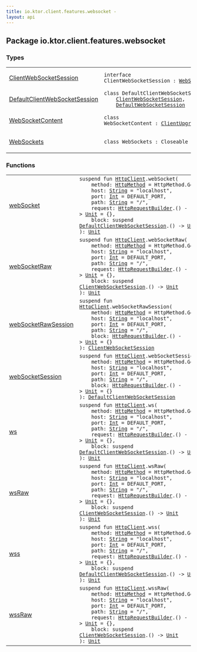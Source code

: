 ```yaml
---
title: io.ktor.client.features.websocket - 
layout: api
---
```




## Package io.ktor.client.features.websocket

### Types

<table class="api-docs-table">
<tbody>
<tr>
<td markdown="1">

<a href="-client-web-socket-session/index.html">ClientWebSocketSession</a>


</td>
<td markdown="1">
<div class="signature"><code><span class="keyword">interface </span><span class="identifier">ClientWebSocketSession</span>&nbsp;<span class="symbol">:</span>&nbsp;<a href="../io.ktor.http.cio.websocket/-web-socket-session/index.html"><span class="identifier">WebSocketSession</span></a></code></div>

</td>
</tr>
<tr>
<td markdown="1">

<a href="-default-client-web-socket-session/index.html">DefaultClientWebSocketSession</a>


</td>
<td markdown="1">
<div class="signature"><code><span class="keyword">class </span><span class="identifier">DefaultClientWebSocketSession</span>&nbsp;<span class="symbol">:</span>&nbsp;<br/>&nbsp;&nbsp;&nbsp;&nbsp;<a href="-client-web-socket-session/index.html"><span class="identifier">ClientWebSocketSession</span></a><span class="symbol">, </span><br/>&nbsp;&nbsp;&nbsp;&nbsp;<a href="../io.ktor.http.cio.websocket/-default-web-socket-session/index.html"><span class="identifier">DefaultWebSocketSession</span></a></code></div>

</td>
</tr>
<tr>
<td markdown="1">

<a href="-web-socket-content/index.html">WebSocketContent</a>


</td>
<td markdown="1">
<div class="signature"><code><span class="keyword">class </span><span class="identifier">WebSocketContent</span>&nbsp;<span class="symbol">:</span>&nbsp;<a href="../io.ktor.client.request/-client-upgrade-content/index.html"><span class="identifier">ClientUpgradeContent</span></a></code></div>

</td>
</tr>
<tr>
<td markdown="1">

<a href="-web-sockets/index.html">WebSockets</a>


</td>
<td markdown="1">
<div class="signature"><code><span class="keyword">class </span><span class="identifier">WebSockets</span>&nbsp;<span class="symbol">:</span>&nbsp;<span class="identifier">Closeable</span></code></div>

</td>
</tr>
</tbody>
</table>

### Functions

<table class="api-docs-table">
<tbody>
<tr>
<td markdown="1">

<a href="web-socket.html">webSocket</a>


</td>
<td markdown="1">
<div class="signature"><code><span class="keyword">suspend</span> <span class="keyword">fun </span><a href="../io.ktor.client/-http-client/index.html"><span class="identifier">HttpClient</span></a><span class="symbol">.</span><span class="identifier">webSocket</span><span class="symbol">(</span><br/>&nbsp;&nbsp;&nbsp;&nbsp;<span class="parameterName" id="io.ktor.client.features.websocket$webSocket(io.ktor.client.HttpClient, io.ktor.http.HttpMethod, kotlin.String, kotlin.Int, kotlin.String, kotlin.Function1((io.ktor.client.request.HttpRequestBuilder, kotlin.Unit)), kotlin.SuspendFunction1((io.ktor.client.features.websocket.DefaultClientWebSocketSession, kotlin.Unit)))/method">method</span><span class="symbol">:</span>&nbsp;<a href="../io.ktor.http/-http-method/index.html"><span class="identifier">HttpMethod</span></a>&nbsp;<span class="symbol">=</span>&nbsp;HttpMethod.Get<span class="symbol">, </span><br/>&nbsp;&nbsp;&nbsp;&nbsp;<span class="parameterName" id="io.ktor.client.features.websocket$webSocket(io.ktor.client.HttpClient, io.ktor.http.HttpMethod, kotlin.String, kotlin.Int, kotlin.String, kotlin.Function1((io.ktor.client.request.HttpRequestBuilder, kotlin.Unit)), kotlin.SuspendFunction1((io.ktor.client.features.websocket.DefaultClientWebSocketSession, kotlin.Unit)))/host">host</span><span class="symbol">:</span>&nbsp;<a href="https://kotlinlang.org/api/latest/jvm/stdlib/kotlin/-string/index.html"><span class="identifier">String</span></a>&nbsp;<span class="symbol">=</span>&nbsp;"localhost"<span class="symbol">, </span><br/>&nbsp;&nbsp;&nbsp;&nbsp;<span class="parameterName" id="io.ktor.client.features.websocket$webSocket(io.ktor.client.HttpClient, io.ktor.http.HttpMethod, kotlin.String, kotlin.Int, kotlin.String, kotlin.Function1((io.ktor.client.request.HttpRequestBuilder, kotlin.Unit)), kotlin.SuspendFunction1((io.ktor.client.features.websocket.DefaultClientWebSocketSession, kotlin.Unit)))/port">port</span><span class="symbol">:</span>&nbsp;<a href="https://kotlinlang.org/api/latest/jvm/stdlib/kotlin/-int/index.html"><span class="identifier">Int</span></a>&nbsp;<span class="symbol">=</span>&nbsp;DEFAULT_PORT<span class="symbol">, </span><br/>&nbsp;&nbsp;&nbsp;&nbsp;<span class="parameterName" id="io.ktor.client.features.websocket$webSocket(io.ktor.client.HttpClient, io.ktor.http.HttpMethod, kotlin.String, kotlin.Int, kotlin.String, kotlin.Function1((io.ktor.client.request.HttpRequestBuilder, kotlin.Unit)), kotlin.SuspendFunction1((io.ktor.client.features.websocket.DefaultClientWebSocketSession, kotlin.Unit)))/path">path</span><span class="symbol">:</span>&nbsp;<a href="https://kotlinlang.org/api/latest/jvm/stdlib/kotlin/-string/index.html"><span class="identifier">String</span></a>&nbsp;<span class="symbol">=</span>&nbsp;"/"<span class="symbol">, </span><br/>&nbsp;&nbsp;&nbsp;&nbsp;<span class="parameterName" id="io.ktor.client.features.websocket$webSocket(io.ktor.client.HttpClient, io.ktor.http.HttpMethod, kotlin.String, kotlin.Int, kotlin.String, kotlin.Function1((io.ktor.client.request.HttpRequestBuilder, kotlin.Unit)), kotlin.SuspendFunction1((io.ktor.client.features.websocket.DefaultClientWebSocketSession, kotlin.Unit)))/request">request</span><span class="symbol">:</span>&nbsp;<a href="../io.ktor.client.request/-http-request-builder/index.html"><span class="identifier">HttpRequestBuilder</span></a><span class="symbol">.</span><span class="symbol">(</span><span class="symbol">)</span>&nbsp;<span class="symbol">-&gt;</span>&nbsp;<a href="https://kotlinlang.org/api/latest/jvm/stdlib/kotlin/-unit/index.html"><span class="identifier">Unit</span></a>&nbsp;<span class="symbol">=</span>&nbsp;{}<span class="symbol">, </span><br/>&nbsp;&nbsp;&nbsp;&nbsp;<span class="parameterName" id="io.ktor.client.features.websocket$webSocket(io.ktor.client.HttpClient, io.ktor.http.HttpMethod, kotlin.String, kotlin.Int, kotlin.String, kotlin.Function1((io.ktor.client.request.HttpRequestBuilder, kotlin.Unit)), kotlin.SuspendFunction1((io.ktor.client.features.websocket.DefaultClientWebSocketSession, kotlin.Unit)))/block">block</span><span class="symbol">:</span>&nbsp;<span class="keyword">suspend </span><a href="-default-client-web-socket-session/index.html"><span class="identifier">DefaultClientWebSocketSession</span></a><span class="symbol">.</span><span class="symbol">(</span><span class="symbol">)</span>&nbsp;<span class="symbol">-&gt;</span>&nbsp;<a href="https://kotlinlang.org/api/latest/jvm/stdlib/kotlin/-unit/index.html"><span class="identifier">Unit</span></a><br/><span class="symbol">)</span><span class="symbol">: </span><a href="https://kotlinlang.org/api/latest/jvm/stdlib/kotlin/-unit/index.html"><span class="identifier">Unit</span></a></code></div>

</td>
</tr>
<tr>
<td markdown="1">

<a href="web-socket-raw.html">webSocketRaw</a>


</td>
<td markdown="1">
<div class="signature"><code><span class="keyword">suspend</span> <span class="keyword">fun </span><a href="../io.ktor.client/-http-client/index.html"><span class="identifier">HttpClient</span></a><span class="symbol">.</span><span class="identifier">webSocketRaw</span><span class="symbol">(</span><br/>&nbsp;&nbsp;&nbsp;&nbsp;<span class="parameterName" id="io.ktor.client.features.websocket$webSocketRaw(io.ktor.client.HttpClient, io.ktor.http.HttpMethod, kotlin.String, kotlin.Int, kotlin.String, kotlin.Function1((io.ktor.client.request.HttpRequestBuilder, kotlin.Unit)), kotlin.SuspendFunction1((io.ktor.client.features.websocket.ClientWebSocketSession, kotlin.Unit)))/method">method</span><span class="symbol">:</span>&nbsp;<a href="../io.ktor.http/-http-method/index.html"><span class="identifier">HttpMethod</span></a>&nbsp;<span class="symbol">=</span>&nbsp;HttpMethod.Get<span class="symbol">, </span><br/>&nbsp;&nbsp;&nbsp;&nbsp;<span class="parameterName" id="io.ktor.client.features.websocket$webSocketRaw(io.ktor.client.HttpClient, io.ktor.http.HttpMethod, kotlin.String, kotlin.Int, kotlin.String, kotlin.Function1((io.ktor.client.request.HttpRequestBuilder, kotlin.Unit)), kotlin.SuspendFunction1((io.ktor.client.features.websocket.ClientWebSocketSession, kotlin.Unit)))/host">host</span><span class="symbol">:</span>&nbsp;<a href="https://kotlinlang.org/api/latest/jvm/stdlib/kotlin/-string/index.html"><span class="identifier">String</span></a>&nbsp;<span class="symbol">=</span>&nbsp;"localhost"<span class="symbol">, </span><br/>&nbsp;&nbsp;&nbsp;&nbsp;<span class="parameterName" id="io.ktor.client.features.websocket$webSocketRaw(io.ktor.client.HttpClient, io.ktor.http.HttpMethod, kotlin.String, kotlin.Int, kotlin.String, kotlin.Function1((io.ktor.client.request.HttpRequestBuilder, kotlin.Unit)), kotlin.SuspendFunction1((io.ktor.client.features.websocket.ClientWebSocketSession, kotlin.Unit)))/port">port</span><span class="symbol">:</span>&nbsp;<a href="https://kotlinlang.org/api/latest/jvm/stdlib/kotlin/-int/index.html"><span class="identifier">Int</span></a>&nbsp;<span class="symbol">=</span>&nbsp;DEFAULT_PORT<span class="symbol">, </span><br/>&nbsp;&nbsp;&nbsp;&nbsp;<span class="parameterName" id="io.ktor.client.features.websocket$webSocketRaw(io.ktor.client.HttpClient, io.ktor.http.HttpMethod, kotlin.String, kotlin.Int, kotlin.String, kotlin.Function1((io.ktor.client.request.HttpRequestBuilder, kotlin.Unit)), kotlin.SuspendFunction1((io.ktor.client.features.websocket.ClientWebSocketSession, kotlin.Unit)))/path">path</span><span class="symbol">:</span>&nbsp;<a href="https://kotlinlang.org/api/latest/jvm/stdlib/kotlin/-string/index.html"><span class="identifier">String</span></a>&nbsp;<span class="symbol">=</span>&nbsp;"/"<span class="symbol">, </span><br/>&nbsp;&nbsp;&nbsp;&nbsp;<span class="parameterName" id="io.ktor.client.features.websocket$webSocketRaw(io.ktor.client.HttpClient, io.ktor.http.HttpMethod, kotlin.String, kotlin.Int, kotlin.String, kotlin.Function1((io.ktor.client.request.HttpRequestBuilder, kotlin.Unit)), kotlin.SuspendFunction1((io.ktor.client.features.websocket.ClientWebSocketSession, kotlin.Unit)))/request">request</span><span class="symbol">:</span>&nbsp;<a href="../io.ktor.client.request/-http-request-builder/index.html"><span class="identifier">HttpRequestBuilder</span></a><span class="symbol">.</span><span class="symbol">(</span><span class="symbol">)</span>&nbsp;<span class="symbol">-&gt;</span>&nbsp;<a href="https://kotlinlang.org/api/latest/jvm/stdlib/kotlin/-unit/index.html"><span class="identifier">Unit</span></a>&nbsp;<span class="symbol">=</span>&nbsp;{}<span class="symbol">, </span><br/>&nbsp;&nbsp;&nbsp;&nbsp;<span class="parameterName" id="io.ktor.client.features.websocket$webSocketRaw(io.ktor.client.HttpClient, io.ktor.http.HttpMethod, kotlin.String, kotlin.Int, kotlin.String, kotlin.Function1((io.ktor.client.request.HttpRequestBuilder, kotlin.Unit)), kotlin.SuspendFunction1((io.ktor.client.features.websocket.ClientWebSocketSession, kotlin.Unit)))/block">block</span><span class="symbol">:</span>&nbsp;<span class="keyword">suspend </span><a href="-client-web-socket-session/index.html"><span class="identifier">ClientWebSocketSession</span></a><span class="symbol">.</span><span class="symbol">(</span><span class="symbol">)</span>&nbsp;<span class="symbol">-&gt;</span>&nbsp;<a href="https://kotlinlang.org/api/latest/jvm/stdlib/kotlin/-unit/index.html"><span class="identifier">Unit</span></a><br/><span class="symbol">)</span><span class="symbol">: </span><a href="https://kotlinlang.org/api/latest/jvm/stdlib/kotlin/-unit/index.html"><span class="identifier">Unit</span></a></code></div>

</td>
</tr>
<tr>
<td markdown="1">

<a href="web-socket-raw-session.html">webSocketRawSession</a>


</td>
<td markdown="1">
<div class="signature"><code><span class="keyword">suspend</span> <span class="keyword">fun </span><a href="../io.ktor.client/-http-client/index.html"><span class="identifier">HttpClient</span></a><span class="symbol">.</span><span class="identifier">webSocketRawSession</span><span class="symbol">(</span><br/>&nbsp;&nbsp;&nbsp;&nbsp;<span class="parameterName" id="io.ktor.client.features.websocket$webSocketRawSession(io.ktor.client.HttpClient, io.ktor.http.HttpMethod, kotlin.String, kotlin.Int, kotlin.String, kotlin.Function1((io.ktor.client.request.HttpRequestBuilder, kotlin.Unit)))/method">method</span><span class="symbol">:</span>&nbsp;<a href="../io.ktor.http/-http-method/index.html"><span class="identifier">HttpMethod</span></a>&nbsp;<span class="symbol">=</span>&nbsp;HttpMethod.Get<span class="symbol">, </span><br/>&nbsp;&nbsp;&nbsp;&nbsp;<span class="parameterName" id="io.ktor.client.features.websocket$webSocketRawSession(io.ktor.client.HttpClient, io.ktor.http.HttpMethod, kotlin.String, kotlin.Int, kotlin.String, kotlin.Function1((io.ktor.client.request.HttpRequestBuilder, kotlin.Unit)))/host">host</span><span class="symbol">:</span>&nbsp;<a href="https://kotlinlang.org/api/latest/jvm/stdlib/kotlin/-string/index.html"><span class="identifier">String</span></a>&nbsp;<span class="symbol">=</span>&nbsp;"localhost"<span class="symbol">, </span><br/>&nbsp;&nbsp;&nbsp;&nbsp;<span class="parameterName" id="io.ktor.client.features.websocket$webSocketRawSession(io.ktor.client.HttpClient, io.ktor.http.HttpMethod, kotlin.String, kotlin.Int, kotlin.String, kotlin.Function1((io.ktor.client.request.HttpRequestBuilder, kotlin.Unit)))/port">port</span><span class="symbol">:</span>&nbsp;<a href="https://kotlinlang.org/api/latest/jvm/stdlib/kotlin/-int/index.html"><span class="identifier">Int</span></a>&nbsp;<span class="symbol">=</span>&nbsp;DEFAULT_PORT<span class="symbol">, </span><br/>&nbsp;&nbsp;&nbsp;&nbsp;<span class="parameterName" id="io.ktor.client.features.websocket$webSocketRawSession(io.ktor.client.HttpClient, io.ktor.http.HttpMethod, kotlin.String, kotlin.Int, kotlin.String, kotlin.Function1((io.ktor.client.request.HttpRequestBuilder, kotlin.Unit)))/path">path</span><span class="symbol">:</span>&nbsp;<a href="https://kotlinlang.org/api/latest/jvm/stdlib/kotlin/-string/index.html"><span class="identifier">String</span></a>&nbsp;<span class="symbol">=</span>&nbsp;"/"<span class="symbol">, </span><br/>&nbsp;&nbsp;&nbsp;&nbsp;<span class="parameterName" id="io.ktor.client.features.websocket$webSocketRawSession(io.ktor.client.HttpClient, io.ktor.http.HttpMethod, kotlin.String, kotlin.Int, kotlin.String, kotlin.Function1((io.ktor.client.request.HttpRequestBuilder, kotlin.Unit)))/block">block</span><span class="symbol">:</span>&nbsp;<a href="../io.ktor.client.request/-http-request-builder/index.html"><span class="identifier">HttpRequestBuilder</span></a><span class="symbol">.</span><span class="symbol">(</span><span class="symbol">)</span>&nbsp;<span class="symbol">-&gt;</span>&nbsp;<a href="https://kotlinlang.org/api/latest/jvm/stdlib/kotlin/-unit/index.html"><span class="identifier">Unit</span></a>&nbsp;<span class="symbol">=</span>&nbsp;{}<br/><span class="symbol">)</span><span class="symbol">: </span><a href="-client-web-socket-session/index.html"><span class="identifier">ClientWebSocketSession</span></a></code></div>

</td>
</tr>
<tr>
<td markdown="1">

<a href="web-socket-session.html">webSocketSession</a>


</td>
<td markdown="1">
<div class="signature"><code><span class="keyword">suspend</span> <span class="keyword">fun </span><a href="../io.ktor.client/-http-client/index.html"><span class="identifier">HttpClient</span></a><span class="symbol">.</span><span class="identifier">webSocketSession</span><span class="symbol">(</span><br/>&nbsp;&nbsp;&nbsp;&nbsp;<span class="parameterName" id="io.ktor.client.features.websocket$webSocketSession(io.ktor.client.HttpClient, io.ktor.http.HttpMethod, kotlin.String, kotlin.Int, kotlin.String, kotlin.Function1((io.ktor.client.request.HttpRequestBuilder, kotlin.Unit)))/method">method</span><span class="symbol">:</span>&nbsp;<a href="../io.ktor.http/-http-method/index.html"><span class="identifier">HttpMethod</span></a>&nbsp;<span class="symbol">=</span>&nbsp;HttpMethod.Get<span class="symbol">, </span><br/>&nbsp;&nbsp;&nbsp;&nbsp;<span class="parameterName" id="io.ktor.client.features.websocket$webSocketSession(io.ktor.client.HttpClient, io.ktor.http.HttpMethod, kotlin.String, kotlin.Int, kotlin.String, kotlin.Function1((io.ktor.client.request.HttpRequestBuilder, kotlin.Unit)))/host">host</span><span class="symbol">:</span>&nbsp;<a href="https://kotlinlang.org/api/latest/jvm/stdlib/kotlin/-string/index.html"><span class="identifier">String</span></a>&nbsp;<span class="symbol">=</span>&nbsp;"localhost"<span class="symbol">, </span><br/>&nbsp;&nbsp;&nbsp;&nbsp;<span class="parameterName" id="io.ktor.client.features.websocket$webSocketSession(io.ktor.client.HttpClient, io.ktor.http.HttpMethod, kotlin.String, kotlin.Int, kotlin.String, kotlin.Function1((io.ktor.client.request.HttpRequestBuilder, kotlin.Unit)))/port">port</span><span class="symbol">:</span>&nbsp;<a href="https://kotlinlang.org/api/latest/jvm/stdlib/kotlin/-int/index.html"><span class="identifier">Int</span></a>&nbsp;<span class="symbol">=</span>&nbsp;DEFAULT_PORT<span class="symbol">, </span><br/>&nbsp;&nbsp;&nbsp;&nbsp;<span class="parameterName" id="io.ktor.client.features.websocket$webSocketSession(io.ktor.client.HttpClient, io.ktor.http.HttpMethod, kotlin.String, kotlin.Int, kotlin.String, kotlin.Function1((io.ktor.client.request.HttpRequestBuilder, kotlin.Unit)))/path">path</span><span class="symbol">:</span>&nbsp;<a href="https://kotlinlang.org/api/latest/jvm/stdlib/kotlin/-string/index.html"><span class="identifier">String</span></a>&nbsp;<span class="symbol">=</span>&nbsp;"/"<span class="symbol">, </span><br/>&nbsp;&nbsp;&nbsp;&nbsp;<span class="parameterName" id="io.ktor.client.features.websocket$webSocketSession(io.ktor.client.HttpClient, io.ktor.http.HttpMethod, kotlin.String, kotlin.Int, kotlin.String, kotlin.Function1((io.ktor.client.request.HttpRequestBuilder, kotlin.Unit)))/block">block</span><span class="symbol">:</span>&nbsp;<a href="../io.ktor.client.request/-http-request-builder/index.html"><span class="identifier">HttpRequestBuilder</span></a><span class="symbol">.</span><span class="symbol">(</span><span class="symbol">)</span>&nbsp;<span class="symbol">-&gt;</span>&nbsp;<a href="https://kotlinlang.org/api/latest/jvm/stdlib/kotlin/-unit/index.html"><span class="identifier">Unit</span></a>&nbsp;<span class="symbol">=</span>&nbsp;{}<br/><span class="symbol">)</span><span class="symbol">: </span><a href="-default-client-web-socket-session/index.html"><span class="identifier">DefaultClientWebSocketSession</span></a></code></div>

</td>
</tr>
<tr>
<td markdown="1">

<a href="ws.html">ws</a>


</td>
<td markdown="1">
<div class="signature"><code><span class="keyword">suspend</span> <span class="keyword">fun </span><a href="../io.ktor.client/-http-client/index.html"><span class="identifier">HttpClient</span></a><span class="symbol">.</span><span class="identifier">ws</span><span class="symbol">(</span><br/>&nbsp;&nbsp;&nbsp;&nbsp;<span class="parameterName" id="io.ktor.client.features.websocket$ws(io.ktor.client.HttpClient, io.ktor.http.HttpMethod, kotlin.String, kotlin.Int, kotlin.String, kotlin.Function1((io.ktor.client.request.HttpRequestBuilder, kotlin.Unit)), kotlin.SuspendFunction1((io.ktor.client.features.websocket.DefaultClientWebSocketSession, kotlin.Unit)))/method">method</span><span class="symbol">:</span>&nbsp;<a href="../io.ktor.http/-http-method/index.html"><span class="identifier">HttpMethod</span></a>&nbsp;<span class="symbol">=</span>&nbsp;HttpMethod.Get<span class="symbol">, </span><br/>&nbsp;&nbsp;&nbsp;&nbsp;<span class="parameterName" id="io.ktor.client.features.websocket$ws(io.ktor.client.HttpClient, io.ktor.http.HttpMethod, kotlin.String, kotlin.Int, kotlin.String, kotlin.Function1((io.ktor.client.request.HttpRequestBuilder, kotlin.Unit)), kotlin.SuspendFunction1((io.ktor.client.features.websocket.DefaultClientWebSocketSession, kotlin.Unit)))/host">host</span><span class="symbol">:</span>&nbsp;<a href="https://kotlinlang.org/api/latest/jvm/stdlib/kotlin/-string/index.html"><span class="identifier">String</span></a>&nbsp;<span class="symbol">=</span>&nbsp;"localhost"<span class="symbol">, </span><br/>&nbsp;&nbsp;&nbsp;&nbsp;<span class="parameterName" id="io.ktor.client.features.websocket$ws(io.ktor.client.HttpClient, io.ktor.http.HttpMethod, kotlin.String, kotlin.Int, kotlin.String, kotlin.Function1((io.ktor.client.request.HttpRequestBuilder, kotlin.Unit)), kotlin.SuspendFunction1((io.ktor.client.features.websocket.DefaultClientWebSocketSession, kotlin.Unit)))/port">port</span><span class="symbol">:</span>&nbsp;<a href="https://kotlinlang.org/api/latest/jvm/stdlib/kotlin/-int/index.html"><span class="identifier">Int</span></a>&nbsp;<span class="symbol">=</span>&nbsp;DEFAULT_PORT<span class="symbol">, </span><br/>&nbsp;&nbsp;&nbsp;&nbsp;<span class="parameterName" id="io.ktor.client.features.websocket$ws(io.ktor.client.HttpClient, io.ktor.http.HttpMethod, kotlin.String, kotlin.Int, kotlin.String, kotlin.Function1((io.ktor.client.request.HttpRequestBuilder, kotlin.Unit)), kotlin.SuspendFunction1((io.ktor.client.features.websocket.DefaultClientWebSocketSession, kotlin.Unit)))/path">path</span><span class="symbol">:</span>&nbsp;<a href="https://kotlinlang.org/api/latest/jvm/stdlib/kotlin/-string/index.html"><span class="identifier">String</span></a>&nbsp;<span class="symbol">=</span>&nbsp;"/"<span class="symbol">, </span><br/>&nbsp;&nbsp;&nbsp;&nbsp;<span class="parameterName" id="io.ktor.client.features.websocket$ws(io.ktor.client.HttpClient, io.ktor.http.HttpMethod, kotlin.String, kotlin.Int, kotlin.String, kotlin.Function1((io.ktor.client.request.HttpRequestBuilder, kotlin.Unit)), kotlin.SuspendFunction1((io.ktor.client.features.websocket.DefaultClientWebSocketSession, kotlin.Unit)))/request">request</span><span class="symbol">:</span>&nbsp;<a href="../io.ktor.client.request/-http-request-builder/index.html"><span class="identifier">HttpRequestBuilder</span></a><span class="symbol">.</span><span class="symbol">(</span><span class="symbol">)</span>&nbsp;<span class="symbol">-&gt;</span>&nbsp;<a href="https://kotlinlang.org/api/latest/jvm/stdlib/kotlin/-unit/index.html"><span class="identifier">Unit</span></a>&nbsp;<span class="symbol">=</span>&nbsp;{}<span class="symbol">, </span><br/>&nbsp;&nbsp;&nbsp;&nbsp;<span class="parameterName" id="io.ktor.client.features.websocket$ws(io.ktor.client.HttpClient, io.ktor.http.HttpMethod, kotlin.String, kotlin.Int, kotlin.String, kotlin.Function1((io.ktor.client.request.HttpRequestBuilder, kotlin.Unit)), kotlin.SuspendFunction1((io.ktor.client.features.websocket.DefaultClientWebSocketSession, kotlin.Unit)))/block">block</span><span class="symbol">:</span>&nbsp;<span class="keyword">suspend </span><a href="-default-client-web-socket-session/index.html"><span class="identifier">DefaultClientWebSocketSession</span></a><span class="symbol">.</span><span class="symbol">(</span><span class="symbol">)</span>&nbsp;<span class="symbol">-&gt;</span>&nbsp;<a href="https://kotlinlang.org/api/latest/jvm/stdlib/kotlin/-unit/index.html"><span class="identifier">Unit</span></a><br/><span class="symbol">)</span><span class="symbol">: </span><a href="https://kotlinlang.org/api/latest/jvm/stdlib/kotlin/-unit/index.html"><span class="identifier">Unit</span></a></code></div>

</td>
</tr>
<tr>
<td markdown="1">

<a href="ws-raw.html">wsRaw</a>


</td>
<td markdown="1">
<div class="signature"><code><span class="keyword">suspend</span> <span class="keyword">fun </span><a href="../io.ktor.client/-http-client/index.html"><span class="identifier">HttpClient</span></a><span class="symbol">.</span><span class="identifier">wsRaw</span><span class="symbol">(</span><br/>&nbsp;&nbsp;&nbsp;&nbsp;<span class="parameterName" id="io.ktor.client.features.websocket$wsRaw(io.ktor.client.HttpClient, io.ktor.http.HttpMethod, kotlin.String, kotlin.Int, kotlin.String, kotlin.Function1((io.ktor.client.request.HttpRequestBuilder, kotlin.Unit)), kotlin.SuspendFunction1((io.ktor.client.features.websocket.ClientWebSocketSession, kotlin.Unit)))/method">method</span><span class="symbol">:</span>&nbsp;<a href="../io.ktor.http/-http-method/index.html"><span class="identifier">HttpMethod</span></a>&nbsp;<span class="symbol">=</span>&nbsp;HttpMethod.Get<span class="symbol">, </span><br/>&nbsp;&nbsp;&nbsp;&nbsp;<span class="parameterName" id="io.ktor.client.features.websocket$wsRaw(io.ktor.client.HttpClient, io.ktor.http.HttpMethod, kotlin.String, kotlin.Int, kotlin.String, kotlin.Function1((io.ktor.client.request.HttpRequestBuilder, kotlin.Unit)), kotlin.SuspendFunction1((io.ktor.client.features.websocket.ClientWebSocketSession, kotlin.Unit)))/host">host</span><span class="symbol">:</span>&nbsp;<a href="https://kotlinlang.org/api/latest/jvm/stdlib/kotlin/-string/index.html"><span class="identifier">String</span></a>&nbsp;<span class="symbol">=</span>&nbsp;"localhost"<span class="symbol">, </span><br/>&nbsp;&nbsp;&nbsp;&nbsp;<span class="parameterName" id="io.ktor.client.features.websocket$wsRaw(io.ktor.client.HttpClient, io.ktor.http.HttpMethod, kotlin.String, kotlin.Int, kotlin.String, kotlin.Function1((io.ktor.client.request.HttpRequestBuilder, kotlin.Unit)), kotlin.SuspendFunction1((io.ktor.client.features.websocket.ClientWebSocketSession, kotlin.Unit)))/port">port</span><span class="symbol">:</span>&nbsp;<a href="https://kotlinlang.org/api/latest/jvm/stdlib/kotlin/-int/index.html"><span class="identifier">Int</span></a>&nbsp;<span class="symbol">=</span>&nbsp;DEFAULT_PORT<span class="symbol">, </span><br/>&nbsp;&nbsp;&nbsp;&nbsp;<span class="parameterName" id="io.ktor.client.features.websocket$wsRaw(io.ktor.client.HttpClient, io.ktor.http.HttpMethod, kotlin.String, kotlin.Int, kotlin.String, kotlin.Function1((io.ktor.client.request.HttpRequestBuilder, kotlin.Unit)), kotlin.SuspendFunction1((io.ktor.client.features.websocket.ClientWebSocketSession, kotlin.Unit)))/path">path</span><span class="symbol">:</span>&nbsp;<a href="https://kotlinlang.org/api/latest/jvm/stdlib/kotlin/-string/index.html"><span class="identifier">String</span></a>&nbsp;<span class="symbol">=</span>&nbsp;"/"<span class="symbol">, </span><br/>&nbsp;&nbsp;&nbsp;&nbsp;<span class="parameterName" id="io.ktor.client.features.websocket$wsRaw(io.ktor.client.HttpClient, io.ktor.http.HttpMethod, kotlin.String, kotlin.Int, kotlin.String, kotlin.Function1((io.ktor.client.request.HttpRequestBuilder, kotlin.Unit)), kotlin.SuspendFunction1((io.ktor.client.features.websocket.ClientWebSocketSession, kotlin.Unit)))/request">request</span><span class="symbol">:</span>&nbsp;<a href="../io.ktor.client.request/-http-request-builder/index.html"><span class="identifier">HttpRequestBuilder</span></a><span class="symbol">.</span><span class="symbol">(</span><span class="symbol">)</span>&nbsp;<span class="symbol">-&gt;</span>&nbsp;<a href="https://kotlinlang.org/api/latest/jvm/stdlib/kotlin/-unit/index.html"><span class="identifier">Unit</span></a>&nbsp;<span class="symbol">=</span>&nbsp;{}<span class="symbol">, </span><br/>&nbsp;&nbsp;&nbsp;&nbsp;<span class="parameterName" id="io.ktor.client.features.websocket$wsRaw(io.ktor.client.HttpClient, io.ktor.http.HttpMethod, kotlin.String, kotlin.Int, kotlin.String, kotlin.Function1((io.ktor.client.request.HttpRequestBuilder, kotlin.Unit)), kotlin.SuspendFunction1((io.ktor.client.features.websocket.ClientWebSocketSession, kotlin.Unit)))/block">block</span><span class="symbol">:</span>&nbsp;<span class="keyword">suspend </span><a href="-client-web-socket-session/index.html"><span class="identifier">ClientWebSocketSession</span></a><span class="symbol">.</span><span class="symbol">(</span><span class="symbol">)</span>&nbsp;<span class="symbol">-&gt;</span>&nbsp;<a href="https://kotlinlang.org/api/latest/jvm/stdlib/kotlin/-unit/index.html"><span class="identifier">Unit</span></a><br/><span class="symbol">)</span><span class="symbol">: </span><a href="https://kotlinlang.org/api/latest/jvm/stdlib/kotlin/-unit/index.html"><span class="identifier">Unit</span></a></code></div>

</td>
</tr>
<tr>
<td markdown="1">

<a href="wss.html">wss</a>


</td>
<td markdown="1">
<div class="signature"><code><span class="keyword">suspend</span> <span class="keyword">fun </span><a href="../io.ktor.client/-http-client/index.html"><span class="identifier">HttpClient</span></a><span class="symbol">.</span><span class="identifier">wss</span><span class="symbol">(</span><br/>&nbsp;&nbsp;&nbsp;&nbsp;<span class="parameterName" id="io.ktor.client.features.websocket$wss(io.ktor.client.HttpClient, io.ktor.http.HttpMethod, kotlin.String, kotlin.Int, kotlin.String, kotlin.Function1((io.ktor.client.request.HttpRequestBuilder, kotlin.Unit)), kotlin.SuspendFunction1((io.ktor.client.features.websocket.DefaultClientWebSocketSession, kotlin.Unit)))/method">method</span><span class="symbol">:</span>&nbsp;<a href="../io.ktor.http/-http-method/index.html"><span class="identifier">HttpMethod</span></a>&nbsp;<span class="symbol">=</span>&nbsp;HttpMethod.Get<span class="symbol">, </span><br/>&nbsp;&nbsp;&nbsp;&nbsp;<span class="parameterName" id="io.ktor.client.features.websocket$wss(io.ktor.client.HttpClient, io.ktor.http.HttpMethod, kotlin.String, kotlin.Int, kotlin.String, kotlin.Function1((io.ktor.client.request.HttpRequestBuilder, kotlin.Unit)), kotlin.SuspendFunction1((io.ktor.client.features.websocket.DefaultClientWebSocketSession, kotlin.Unit)))/host">host</span><span class="symbol">:</span>&nbsp;<a href="https://kotlinlang.org/api/latest/jvm/stdlib/kotlin/-string/index.html"><span class="identifier">String</span></a>&nbsp;<span class="symbol">=</span>&nbsp;"localhost"<span class="symbol">, </span><br/>&nbsp;&nbsp;&nbsp;&nbsp;<span class="parameterName" id="io.ktor.client.features.websocket$wss(io.ktor.client.HttpClient, io.ktor.http.HttpMethod, kotlin.String, kotlin.Int, kotlin.String, kotlin.Function1((io.ktor.client.request.HttpRequestBuilder, kotlin.Unit)), kotlin.SuspendFunction1((io.ktor.client.features.websocket.DefaultClientWebSocketSession, kotlin.Unit)))/port">port</span><span class="symbol">:</span>&nbsp;<a href="https://kotlinlang.org/api/latest/jvm/stdlib/kotlin/-int/index.html"><span class="identifier">Int</span></a>&nbsp;<span class="symbol">=</span>&nbsp;DEFAULT_PORT<span class="symbol">, </span><br/>&nbsp;&nbsp;&nbsp;&nbsp;<span class="parameterName" id="io.ktor.client.features.websocket$wss(io.ktor.client.HttpClient, io.ktor.http.HttpMethod, kotlin.String, kotlin.Int, kotlin.String, kotlin.Function1((io.ktor.client.request.HttpRequestBuilder, kotlin.Unit)), kotlin.SuspendFunction1((io.ktor.client.features.websocket.DefaultClientWebSocketSession, kotlin.Unit)))/path">path</span><span class="symbol">:</span>&nbsp;<a href="https://kotlinlang.org/api/latest/jvm/stdlib/kotlin/-string/index.html"><span class="identifier">String</span></a>&nbsp;<span class="symbol">=</span>&nbsp;"/"<span class="symbol">, </span><br/>&nbsp;&nbsp;&nbsp;&nbsp;<span class="parameterName" id="io.ktor.client.features.websocket$wss(io.ktor.client.HttpClient, io.ktor.http.HttpMethod, kotlin.String, kotlin.Int, kotlin.String, kotlin.Function1((io.ktor.client.request.HttpRequestBuilder, kotlin.Unit)), kotlin.SuspendFunction1((io.ktor.client.features.websocket.DefaultClientWebSocketSession, kotlin.Unit)))/request">request</span><span class="symbol">:</span>&nbsp;<a href="../io.ktor.client.request/-http-request-builder/index.html"><span class="identifier">HttpRequestBuilder</span></a><span class="symbol">.</span><span class="symbol">(</span><span class="symbol">)</span>&nbsp;<span class="symbol">-&gt;</span>&nbsp;<a href="https://kotlinlang.org/api/latest/jvm/stdlib/kotlin/-unit/index.html"><span class="identifier">Unit</span></a>&nbsp;<span class="symbol">=</span>&nbsp;{}<span class="symbol">, </span><br/>&nbsp;&nbsp;&nbsp;&nbsp;<span class="parameterName" id="io.ktor.client.features.websocket$wss(io.ktor.client.HttpClient, io.ktor.http.HttpMethod, kotlin.String, kotlin.Int, kotlin.String, kotlin.Function1((io.ktor.client.request.HttpRequestBuilder, kotlin.Unit)), kotlin.SuspendFunction1((io.ktor.client.features.websocket.DefaultClientWebSocketSession, kotlin.Unit)))/block">block</span><span class="symbol">:</span>&nbsp;<span class="keyword">suspend </span><a href="-default-client-web-socket-session/index.html"><span class="identifier">DefaultClientWebSocketSession</span></a><span class="symbol">.</span><span class="symbol">(</span><span class="symbol">)</span>&nbsp;<span class="symbol">-&gt;</span>&nbsp;<a href="https://kotlinlang.org/api/latest/jvm/stdlib/kotlin/-unit/index.html"><span class="identifier">Unit</span></a><br/><span class="symbol">)</span><span class="symbol">: </span><a href="https://kotlinlang.org/api/latest/jvm/stdlib/kotlin/-unit/index.html"><span class="identifier">Unit</span></a></code></div>

</td>
</tr>
<tr>
<td markdown="1">

<a href="wss-raw.html">wssRaw</a>


</td>
<td markdown="1">
<div class="signature"><code><span class="keyword">suspend</span> <span class="keyword">fun </span><a href="../io.ktor.client/-http-client/index.html"><span class="identifier">HttpClient</span></a><span class="symbol">.</span><span class="identifier">wssRaw</span><span class="symbol">(</span><br/>&nbsp;&nbsp;&nbsp;&nbsp;<span class="parameterName" id="io.ktor.client.features.websocket$wssRaw(io.ktor.client.HttpClient, io.ktor.http.HttpMethod, kotlin.String, kotlin.Int, kotlin.String, kotlin.Function1((io.ktor.client.request.HttpRequestBuilder, kotlin.Unit)), kotlin.SuspendFunction1((io.ktor.client.features.websocket.ClientWebSocketSession, kotlin.Unit)))/method">method</span><span class="symbol">:</span>&nbsp;<a href="../io.ktor.http/-http-method/index.html"><span class="identifier">HttpMethod</span></a>&nbsp;<span class="symbol">=</span>&nbsp;HttpMethod.Get<span class="symbol">, </span><br/>&nbsp;&nbsp;&nbsp;&nbsp;<span class="parameterName" id="io.ktor.client.features.websocket$wssRaw(io.ktor.client.HttpClient, io.ktor.http.HttpMethod, kotlin.String, kotlin.Int, kotlin.String, kotlin.Function1((io.ktor.client.request.HttpRequestBuilder, kotlin.Unit)), kotlin.SuspendFunction1((io.ktor.client.features.websocket.ClientWebSocketSession, kotlin.Unit)))/host">host</span><span class="symbol">:</span>&nbsp;<a href="https://kotlinlang.org/api/latest/jvm/stdlib/kotlin/-string/index.html"><span class="identifier">String</span></a>&nbsp;<span class="symbol">=</span>&nbsp;"localhost"<span class="symbol">, </span><br/>&nbsp;&nbsp;&nbsp;&nbsp;<span class="parameterName" id="io.ktor.client.features.websocket$wssRaw(io.ktor.client.HttpClient, io.ktor.http.HttpMethod, kotlin.String, kotlin.Int, kotlin.String, kotlin.Function1((io.ktor.client.request.HttpRequestBuilder, kotlin.Unit)), kotlin.SuspendFunction1((io.ktor.client.features.websocket.ClientWebSocketSession, kotlin.Unit)))/port">port</span><span class="symbol">:</span>&nbsp;<a href="https://kotlinlang.org/api/latest/jvm/stdlib/kotlin/-int/index.html"><span class="identifier">Int</span></a>&nbsp;<span class="symbol">=</span>&nbsp;DEFAULT_PORT<span class="symbol">, </span><br/>&nbsp;&nbsp;&nbsp;&nbsp;<span class="parameterName" id="io.ktor.client.features.websocket$wssRaw(io.ktor.client.HttpClient, io.ktor.http.HttpMethod, kotlin.String, kotlin.Int, kotlin.String, kotlin.Function1((io.ktor.client.request.HttpRequestBuilder, kotlin.Unit)), kotlin.SuspendFunction1((io.ktor.client.features.websocket.ClientWebSocketSession, kotlin.Unit)))/path">path</span><span class="symbol">:</span>&nbsp;<a href="https://kotlinlang.org/api/latest/jvm/stdlib/kotlin/-string/index.html"><span class="identifier">String</span></a>&nbsp;<span class="symbol">=</span>&nbsp;"/"<span class="symbol">, </span><br/>&nbsp;&nbsp;&nbsp;&nbsp;<span class="parameterName" id="io.ktor.client.features.websocket$wssRaw(io.ktor.client.HttpClient, io.ktor.http.HttpMethod, kotlin.String, kotlin.Int, kotlin.String, kotlin.Function1((io.ktor.client.request.HttpRequestBuilder, kotlin.Unit)), kotlin.SuspendFunction1((io.ktor.client.features.websocket.ClientWebSocketSession, kotlin.Unit)))/request">request</span><span class="symbol">:</span>&nbsp;<a href="../io.ktor.client.request/-http-request-builder/index.html"><span class="identifier">HttpRequestBuilder</span></a><span class="symbol">.</span><span class="symbol">(</span><span class="symbol">)</span>&nbsp;<span class="symbol">-&gt;</span>&nbsp;<a href="https://kotlinlang.org/api/latest/jvm/stdlib/kotlin/-unit/index.html"><span class="identifier">Unit</span></a>&nbsp;<span class="symbol">=</span>&nbsp;{}<span class="symbol">, </span><br/>&nbsp;&nbsp;&nbsp;&nbsp;<span class="parameterName" id="io.ktor.client.features.websocket$wssRaw(io.ktor.client.HttpClient, io.ktor.http.HttpMethod, kotlin.String, kotlin.Int, kotlin.String, kotlin.Function1((io.ktor.client.request.HttpRequestBuilder, kotlin.Unit)), kotlin.SuspendFunction1((io.ktor.client.features.websocket.ClientWebSocketSession, kotlin.Unit)))/block">block</span><span class="symbol">:</span>&nbsp;<span class="keyword">suspend </span><a href="-client-web-socket-session/index.html"><span class="identifier">ClientWebSocketSession</span></a><span class="symbol">.</span><span class="symbol">(</span><span class="symbol">)</span>&nbsp;<span class="symbol">-&gt;</span>&nbsp;<a href="https://kotlinlang.org/api/latest/jvm/stdlib/kotlin/-unit/index.html"><span class="identifier">Unit</span></a><br/><span class="symbol">)</span><span class="symbol">: </span><a href="https://kotlinlang.org/api/latest/jvm/stdlib/kotlin/-unit/index.html"><span class="identifier">Unit</span></a></code></div>

</td>
</tr>
</tbody>
</table>
